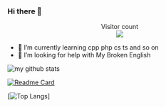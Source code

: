### Hi there 👋

<p align="center"> 
  Visitor count<br>
  <img src="https://profile-counter.glitch.me/brokenpoems/count.svg" />
</p>

- 🌱 I’m currently learning cpp php cs ts and so on
- 🤔 I’m looking for help with My Broken English

![my github stats](https://github-readme-stats.vercel.app/api?username=brokenpoems&show_icons=true&hide_border=true)

[![Readme Card](https://github-readme-stats.vercel.app/api/pin/?username=brokenpoems&repo=github-readme-stats)](https://github.com/brokenpoems/Typecho-AdminHitokoto)

[![Top Langs](https://github-readme-stats.vercel.app/api/top-langs/?username=brokenpoems)]

<!--
**brokenpoems/brokenpoems** is a ✨ _special_ ✨ repository because its `README.md` (this file) appears on your GitHub profile.


Here are some ideas to get you started:

- 🔭 I’m currently working on ...

- 👯 I’m looking to collaborate on ...
- 🤔 I’m looking for help with ...
- 💬 Ask me about ...
- 📫 How to reach me: ...
- 😄 Pronouns: ...
- ⚡ Fun fact: ...
-->
